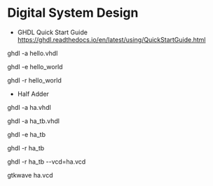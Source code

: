 # Digital System Design

* GHDL Quick Start Guide https://ghdl.readthedocs.io/en/latest/using/QuickStartGuide.html

ghdl -a hello.vhdl

ghdl -e hello_world

ghdl -r hello_world

* Half Adder

ghdl -a ha.vhdl

ghdl -a ha_tb.vhdl

ghdl -e ha_tb

ghdl -r ha_tb

ghdl -r ha_tb --vcd=ha.vcd

gtkwave ha.vcd
